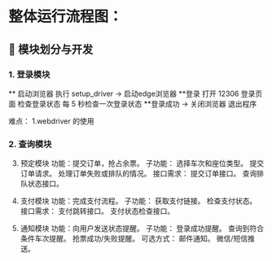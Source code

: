 # 整体运行流程图：

## 🧩 模块划分与开发

### 1. 登录模块

** 启动浏览器
执行 setup_driver -> 启动edge浏览器
**登录
打开 12306 登录页面
检查登录状态
每 5 秒检查一次登录状态
**登录成功 -> 关闭浏览器
退出程序

难点：
1.webdriver 的使用


### 2. 查询模块

   
   





   


3. 预定模块
   功能：提交订单，抢占余票。
   子功能：
   选择车次和座位类型。
   提交订单请求。
   处理订单失败或排队的情况。
   接口需求：
   提交订单接口。
   查询排队状态接口。
4. 支付模块
   功能：完成支付流程。
   子功能：
   获取支付链接。
   检查支付状态。
   接口需求：
   支付跳转接口。
   支付状态检查接口。

5. 通知模块
   功能：向用户发送状态提醒。
   子功能：
   登录成功提醒。
   查询到符合条件车次提醒。
   抢票成功/失败提醒。
   可选方式：
   邮件通知。
   微信/短信推送。






